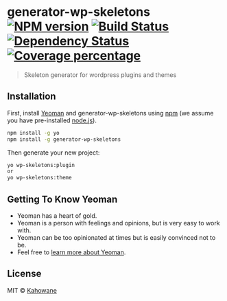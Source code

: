 # generator-wp-skeletons [![NPM version][npm-image]][npm-url] [![Build Status][travis-image]][travis-url] [![Dependency Status][daviddm-image]][daviddm-url] [![Coverage percentage][coveralls-image]][coveralls-url]
> Skeleton generator for wordpress plugins and themes

## Installation

First, install [Yeoman](http://yeoman.io) and generator-wp-skeletons using [npm](https://www.npmjs.com/) (we assume you have pre-installed [node.js](https://nodejs.org/)).

```bash
npm install -g yo
npm install -g generator-wp-skeletons
```

Then generate your new project:

```bash
yo wp-skeletons:plugin
or
yo wp-skeletons:theme
```

## Getting To Know Yeoman

 * Yeoman has a heart of gold.
 * Yeoman is a person with feelings and opinions, but is very easy to work with.
 * Yeoman can be too opinionated at times but is easily convinced not to be.
 * Feel free to [learn more about Yeoman](http://yeoman.io/).

## License

MIT © [Kahowane]()


[npm-image]: https://badge.fury.io/js/generator-wp-skeletons.svg
[npm-url]: https://npmjs.org/package/generator-wp-skeletons
[travis-image]: https://travis-ci.com/kahowane/generator-wp-skeletons.svg?branch=master
[travis-url]: https://travis-ci.com/kahowane/generator-wp-skeletons
[daviddm-image]: https://david-dm.org/kahowane/generator-wp-skeletons.svg?theme=shields.io
[daviddm-url]: https://david-dm.org/kahowane/generator-wp-skeletons
[coveralls-image]: https://coveralls.io/repos/kahowane/generator-wp-skeletons/badge.svg
[coveralls-url]: https://coveralls.io/r/kahowane/generator-wp-skeletons
